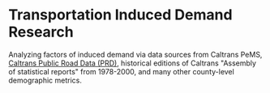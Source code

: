# Transportation Induced Demand Research

Analyzing factors of induced demand via data sources from Caltrans PeMS, [Caltrans Public Road Data (PRD)](https://dot.ca.gov/programs/research-innovation-system-information/highway-performance-monitoring-system), historical editions of Caltrans "Assembly of statistical reports" from 1978-2000, and many other county-level demographic metrics.

